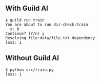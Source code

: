 ## With Guild AI

```
$ guild run train
You are about to run dir-check:train
  x: 0
Continue? (Y/n) y
Resolving file:data/file.txt dependency
loss: 1
```

## Without Guild AI

```
$ python src/train.py 
loss: 1
```

